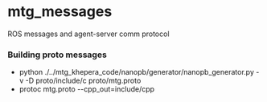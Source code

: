 # mtg_messages
ROS messages and agent-server comm protocol

### Building proto messages

* python ./../mtg_khepera_code/nanopb/generator/nanopb_generator.py -v -D proto/include/c proto/mtg.proto
* protoc mtg.proto --cpp_out=include/cpp
